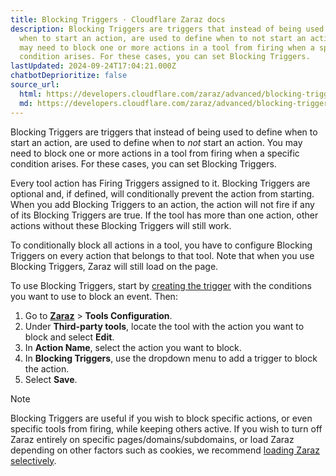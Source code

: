 ```yaml
---
title: Blocking Triggers · Cloudflare Zaraz docs
description: Blocking Triggers are triggers that instead of being used to define
  when to start an action, are used to define when to not start an action. You
  may need to block one or more actions in a tool from firing when a specific
  condition arises. For these cases, you can set Blocking Triggers.
lastUpdated: 2024-09-24T17:04:21.000Z
chatbotDeprioritize: false
source_url:
  html: https://developers.cloudflare.com/zaraz/advanced/blocking-triggers/
  md: https://developers.cloudflare.com/zaraz/advanced/blocking-triggers/index.md
---
```


Blocking Triggers are triggers that instead of being used to define when to start an action, are used to define when to *not* start an action. You may need to block one or more actions in a tool from firing when a specific condition arises. For these cases, you can set Blocking Triggers.

Every tool action has Firing Triggers assigned to it. Blocking Triggers are optional and, if defined, will conditionally prevent the action from starting. When you add Blocking Triggers to an action, the action will not fire if any of its Blocking Triggers are true. If the tool has more than one action, other actions without these Blocking Triggers will still work.

To conditionally block all actions in a tool, you have to configure Blocking Triggers on every action that belongs to that tool. Note that when you use Blocking Triggers, Zaraz will still load on the page.

To use Blocking Triggers, start by [creating the trigger](https://developers.cloudflare.com/zaraz/custom-actions/create-trigger/) with the conditions you want to use to block an event. Then:

1. Go to [**Zaraz**](https://dash.cloudflare.com/?to=/:account/:zone/zaraz) > **Tools Configuration**.
2. Under **Third-party tools**, locate the tool with the action you want to block and select **Edit**.
3. In **Action Name**, select the action you want to block.
4. In **Blocking Triggers**, use the dropdown menu to add a trigger to block the action.
5. Select **Save**.

Note

Blocking Triggers are useful if you wish to block specific actions, or even specific tools from firing, while keeping others active. If you wish to turn off Zaraz entirely on specific pages/domains/subdomains, or load Zaraz depending on other factors such as cookies, we recommend [loading Zaraz selectively](https://developers.cloudflare.com/zaraz/advanced/load-selectively/).
